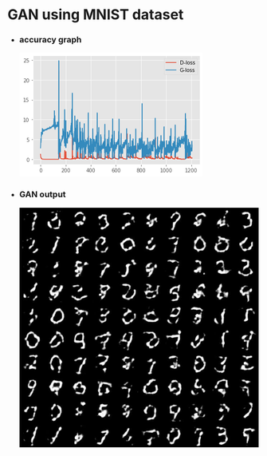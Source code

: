 # GAN using MNIST dataset
- ### accuracy graph
  <img src="./acc_graph.png">
- ### GAN output
  <img src="./output.jpg">
